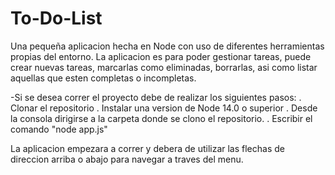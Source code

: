 ﻿# To-Do-List

Una pequeña aplicacion hecha en Node con uso de diferentes herramientas propias del entorno.
La aplicacion es para poder gestionar tareas, puede crear nuevas tareas, marcarlas como eliminadas, borrarlas, asi como listar aquellas que esten completas o incompletas.

-Si se desea correr el proyecto debe de realizar los siguientes pasos:
 . Clonar el repositorio
 . Instalar una version de Node 14.0 o superior
 . Desde la consola dirigirse a la carpeta donde se clono el repositorio.
 . Escribir el comando "node app.js"
 
 La aplicacion empezara a correr y debera de utilizar las flechas de direccion arriba o abajo para navegar a traves del menu.
